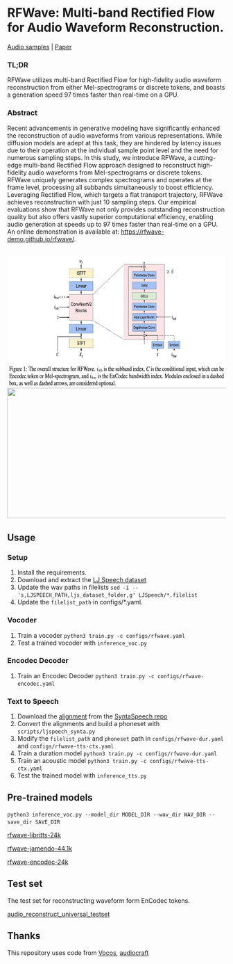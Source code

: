 # RFWave: Multi-band Rectified Flow for Audio Waveform Reconstruction.
[Audio samples](https://rfwave-demo.github.io/rfwave/) | [Paper](https://arxiv.org/abs/2403.05010)

### TL;DR
RFWave utilizes multi-band Rectified Flow for high-fidelity audio waveform reconstruction from either Mel-spectrograms or discrete tokens, and boasts a generation speed 97 times faster than real-time on a GPU.

### Abstract
Recent advancements in generative modeling have significantly enhanced the reconstruction of audio waveforms from various representations. While diffusion models are adept at this task, they are hindered by latency issues due to their operation at the individual sample point level and the need for numerous sampling steps. In this study, we introduce RFWave, a cutting-edge multi-band Rectified Flow approach designed to reconstruct high-fidelity audio waveforms from Mel-spectrograms or discrete tokens. RFWave uniquely generates complex spectrograms and operates at the frame level, processing all subbands simultaneously to boost efficiency. Leveraging Rectified Flow, which targets a flat transport trajectory, RFWave achieves reconstruction with just 10 sampling steps. Our empirical evaluations show that RFWave not only provides outstanding reconstruction quality but also offers vastly superior computational efficiency, enabling audio generation at speeds up to 97 times faster than real-time on a GPU. An online demonstration is available at: https://rfwave-demo.github.io/rfwave/.

<p align="middle">
    <br>
    <img src="assets/rfwave.jpeg" height="300" width="700"/>
    <img src="assets/spec.jpeg" height="300" width="700"/>
    <br>
</p>


## Usage

### Setup
1. Install the requirements.
2. Download and extract the [LJ Speech dataset](https://keithito.com/LJ-Speech-Dataset/)
3. Update the wav paths in filelists `sed -i -- 's,LJSPEECH_PATH,ljs_dataset_folder,g' LJSpeech/*.filelist`
4. Update the `filelist_path` in configs/*.yaml.

### Vocoder
1. Train a vocoder `python3 train.py -c configs/rfwave.yaml`
2. Test a trained vocoder with `inference_voc.py`
### Encodec Decoder
1. Train an Encodec Decoder `python3 train.py -c configs/rfwave-encodec.yaml`
### Text to Speech
1. Download the [alignment](https://drive.google.com/file/d/1WfErAxKqMluQU3vupWS6VB6NdehXwCKM/view) from the [SyntaSpeech repo](https://github.com/yerfor/SyntaSpeech)
2. Convert the alignments and build a phoneset with `scripts/ljspeech_synta.py`
3. Modify the `filelist_path` and `phoneset` path in `configs/rfwave-dur.yaml` and `configs/rfwave-tts-ctx.yaml`
4. Train a duration model `python3 train.py -c configs/rfwave-dur.yaml`
5. Train an acoustic model `python3 train.py -c configs/rfwave-tts-ctx.yaml`
6. Test the trained model with `inference_tts.py`

## Pre-trained models

`python3 inference_voc.py --model_dir MODEL_DIR --wav_dir WAV_DIR --save_dir SAVE_DIR`

[rfwave-libritts-24k](https://drive.google.com/file/d/1IQNXAAVRTtr9P8Gc-CoPeRIJ_l_O4y38/view?usp=sharing)

[rfwave-jamendo-44.1k](https://drive.google.com/file/d/1yM0BWFrXvuwb2SZvyPOBr6Wgto0sjdqh/view?usp=sharing)

[rfwave-encodec-24k](https://drive.google.com/file/d/1gUpkpJPIs-9wKoLIhX8ZHfl5PhMNJdDb/view?usp=sharing)

## Test set
The test set for reconstructing waveform form EnCodec tokens.

[audio_reconstruct_universal_testset](https://drive.google.com/file/d/1WjRRfD1yJSjEA3xfC8-635ugpLvnRK0f/view?usp=sharing)

## Thanks

This repository uses code from [Vocos](https://github.com/gemelo-ai/vocos), [audiocraft](https://github.com/facebookresearch/audiocraft) 
